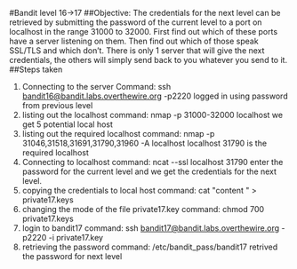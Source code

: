 #Bandit level 16->17
##Objective: The credentials for the next level can be retrieved by submitting the password of the current level to a port on localhost in the range 31000 to 32000. First find out which of these ports have a server listening on them. Then find out which of those speak SSL/TLS and which don’t. There is only 1 server that will give the next credentials, the others will simply send back to you whatever you send to it.
##Steps taken
1. Connecting to the server
   Command: ssh bandit16@bandit.labs.overthewire.org -p2220
   logged in using password from previous level
2. listing out the localhost
   command: nmap -p 31000-32000 localhost
   we get 5 potential local host
3. listing out the required localhost
  command: nmap -p 31046,31518,31691,31790,31960 -A localhost
  localhost 31790 is the required localhost
4. Connecting to localhost
   command: ncat --ssl localhost 31790
   enter the password for the current level and we get the credentials for the next level.
5. copying the credentials to local host
   command: cat "content " > private17.keys
6. changing the mode of the file private17.key
   command: chmod 700 private17.keys
7. login to bandit17
   command: ssh bandit17@bandit.labs.overthewire.org -p2220 -i private17.key
8. retrieving the password
   command: /etc/bandit_pass/bandit17
   retrived the password for next level
